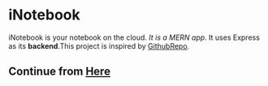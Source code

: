 # iNotebook
iNotebook is your notebook on the cloud. *It is a MERN app*. It uses Express as its **backend**.This project is inspired by [GithubRepo](https://github.com/CodeWithHarry/iNotebook-React).

## Continue from [Here](https://www.youtube.com/watch?v=EseqvMqulAQ&list=PLu0W_9lII9agx66oZnT6IyhcMIbUMNMdt&index=63)
